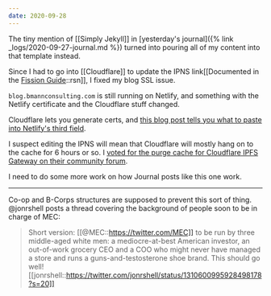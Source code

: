 ```yaml
---
date: 2020-09-28
---
```


The tiny mention of [[Simply Jekyll]] in [yesterday's journal]({% link _logs/2020-09-27-journal.md %}) turned into pouring all of my content into that template instead. 

Since I had to go into [[Cloudflare]] to update the IPNS link[[Documented in the <a href='https://guide.fission.codes/hosting/custom-domains/using-cloudflare-ipfs-gateway'>Fission Guide</a>::rsn]], I fixed my blog SSL issue. 

`blog.bmannconsulting.com` is still running on Netlify, and something with the Netlify certificate and the Cloudflare stuff changed.

Cloudflare lets you generate certs, and [this blog post tells you what to paste into Netlify's third field](https://blog.millerti.me/2019/01/20/using-cloudflare-ssl-certificates-with-your-netlify-site/).

I suspect editing the IPNS will mean that Cloudflare will mostly hang on to the cache for 6 hours or so. I [voted for the purge cache for Cloudflare IPFS Gateway on their community forum](https://community.cloudflare.com/t/add-purge-cache-button-for-ipns-cloudflare-ipfs-com-part-ii/67638).

I need to do some more work on how Journal posts like this one work.

---

Co-op and B-Corps structures are supposed to prevent this sort of thing. @jonrshell posts a thread covering the background of people soon to be in charge of MEC:

> Short version: [[@MEC::https://twitter.com/MEC]] to be run by three middle-aged white men: a mediocre-at-best American investor, an out-of-work grocery CEO and a COO who might never have managed a store and runs a guns-and-testosterone shoe brand. This should go well!
> [[jonrshell::https://twitter.com/jonrshell/status/1310600995928498178?s=20]]